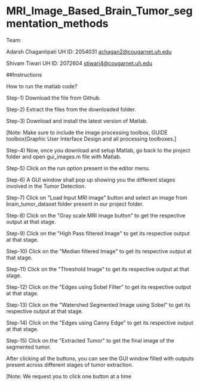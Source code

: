 # MRI_Image_Based_Brain_Tumor_segmentation_methods

Team:

Adarsh Chagantipati
UH ID: 2054031
achagan2@cougarnet.uh.edu

Shivam Tiwari
UH ID: 2072604 
stiwari4@cougarnet.uh.edu

##Instructions

How to run the matlab code?

Step-1) Download the file from Github.

Step-2) Extract the files from the downloaded folder.

Step-3) Download and install the latest version of Matlab.

[Note: Make sure to include the image processing toolbox, GUIDE toolbox(Graphic User Interface
Design and all processing toolboxes.]

Step-4) Now, once you download and setup Matlab, go back to the project folder and open
gui_images.m file with Matlab.

Step-5) Click on the run option present in the editor menu.

Step-6) A GUI window shall pop up showing you the different stages involved in the Tumor Detection.

Step-7) Click on "Load Input MRI image" button and select an image from brain_tumor_dataset
folder present in our project folder.

Step-8) Click on the "Gray scale MRI image button" to get the respective output at that stage.

Step-9) Click on the "High Pass filtered Image" to get its respective output at that stage.

Step-10) Click on the "Median filtered Image" to get its respective output at that stage.

Step-11) Click on the "Threshold Image" to get its respective output at that stage.

Step-12) Click on the "Edges using Sobel Filter" to get its respective output at that stage.

Step-13) Click on the "Watershed Segmented Image using Sobel" to get its respective output at that stage.

Step-14) Click on the "Edges using Canny Edge" to get its respective output at that stage.

Step-15) Click on the "Extracted Tumor" to get the final image of the segmented tumor.

After clicking all the buttons, you can see the GUI window filled with outputs present across
different stages of tumor extraction.

[Note: We request you to click one button at a time 
